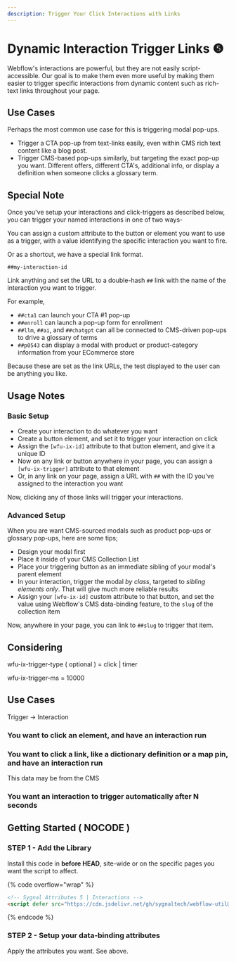 ```yaml
---
description: Trigger Your Click Interactions with Links
---
```


# Dynamic Interaction Trigger Links ❺

Webflow's interactions are powerful, but they are not easily script-accessible. Our goal is to make them even more useful by making them easier to trigger specific interactions from dynamic content such as rich-text links throughout your page.

## Use Cases

Perhaps the most common use case for this is triggering modal pop-ups. &#x20;

* Trigger a CTA pop-up from text-links easily, even within CMS rich text content like a blog post.
* Trigger CMS-based pop-ups similarly, but targeting the exact pop-up you want. Different offers, different CTA's, additional info, or display a definition when someone clicks a glossary term. &#x20;

## Special Note

Once you've setup your interactions and click-triggers as described below, you can trigger your named interactions in one of two ways-

You can assign a custom attribute to the button or element you want to use as a trigger, with a value identifying the specific interaction you want to fire.

Or as a shortcut, we have a special link format.

`##my-interaction-id`

Link anything and set the URL to a double-hash `##` link with the name of the interaction you want to trigger.&#x20;

For example,&#x20;

* `##cta1` can launch your CTA #1 pop-up
* `##enroll` can launch a pop-up form for enrollment&#x20;
* `##llm`, `##ai`, and `##chatgpt` can all be connected to CMS-driven pop-ups to drive a glossary of terms&#x20;
* `##p0543` can display a modal with product or product-category information from your ECommerce store

Because these are set as the link URLs, the test displayed to the user can be anything you like.

## Usage Notes



### Basic Setup

* Create your interaction to do whatever you want
* Create a button element, and set it to trigger your interaction on click
* Assign the `[wfu-ix-id]` attribute to that button element, and give it a unique ID
* Now on any link or button anywhere in your page, you can assign a `[wfu-ix-trigger]` attribute to that element
* Or, in any link on your page, assign a URL with `##` with the ID you've assigned to the interaction you want

Now, clicking any of those links will trigger your interactions.&#x20;

### Advanced Setup

When you are want CMS-sourced modals such as product pop-ups or glossary pop-ups, here are some tips;

* Design your modal first
* Place it inside of your CMS Collection List
* Place your triggering button as an immediate sibling of your modal's parent element
* In your interaction, trigger the modal _by class_, targeted to _sibling elements only_. That will give much more reliable results&#x20;
* Assign your `[wfu-ix-id]` custom attribute to that button, and set the value using Webflow's CMS data-binding feature, to the `slug` of the collection item

Now, anywhere in your page, you can link to `##slug` to trigger that item.&#x20;

## Considering <a href="#getting-started-nocode" id="getting-started-nocode"></a>

wfu-ix-trigger-type ( optional ) = click | timer

wfu-ix-trigger-ms = 10000

## Use Cases

Trigger -> Interaction

### You want to click an element, and have an interaction run



### You want to click a link, like a dictionary definition or a map pin, and have an interaction run

This data may be from the CMS&#x20;

### You want an interaction to trigger automatically after N seconds





## Getting Started ( NOCODE ) <a href="#getting-started-nocode" id="getting-started-nocode"></a>

### STEP 1 - Add the Library <a href="#step-1---add-the-library" id="step-1---add-the-library"></a>

Install this code in **before HEAD**, site-wide or on the specific pages you want the script to affect.

{% code overflow="wrap" %}
```html
<!-- Sygnal Attributes 5 | Interactions --> 
<script defer src="https://cdn.jsdelivr.net/gh/sygnaltech/webflow-util@5.2.25/dist/nocode/webflow-ix.js"></script> 
```
{% endcode %}

### STEP 2 - Setup your data-binding attributes <a href="#step-2---setup-your-zap-and-link-your-webflow-form" id="step-2---setup-your-zap-and-link-your-webflow-form"></a>

Apply the attributes you want. See above.&#x20;

